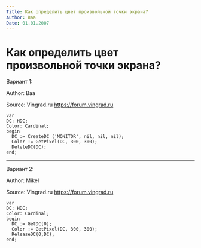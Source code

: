 ```yaml
---
Title: Как определить цвет произвольной точки экрана?
Author: Baa
Date: 01.01.2007
---
```



Как определить цвет произвольной точки экрана?
==============================================

Вариант 1:

Author: Baa

Source: Vingrad.ru <https://forum.vingrad.ru>

    var
    DC: HDC;
    Color: Cardinal;
    begin
      DC := CreateDC ('MONITOR', nil, nil, nil);
      Color := GetPixel(DC, 300, 300);
      DeleteDC(DC);
    end;

------------------------------------------------------------------------

Вариант 2:

Author: Mikel

Source: Vingrad.ru <https://forum.vingrad.ru>

    var
    DC: HDC;
    Color: Cardinal;
    begin
      DC := GetDC(0);
      Color := GetPixel(DC, 300, 300);
      ReleaseDC(0,DC);
    end;

